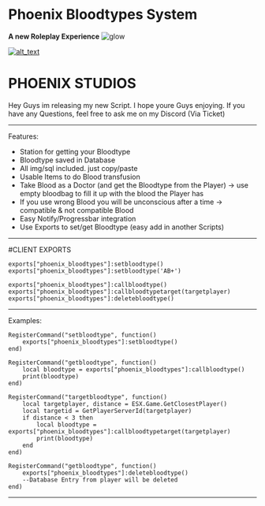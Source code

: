 # Phoenix Bloodtypes System

**A new Roleplay Experience**
![glow](https://github.com/Ph-o-e-n-ix/phoenix_policetraining/assets/119653707/a515ecb3-9596-4f81-a616-4cfc97c688db)

[<img alt="alt_text"  src="https://i.imgur.com/yRsZ96F.png" />](https://discord.gg/CUXK7CWx3P)

<h1> PHOENIX STUDIOS </h1>

Hey Guys im releasing my new Script. I hope youre Guys enjoying. 
If you have any Questions, feel free to ask me on my Discord (Via Ticket)
 
-------------------------------------------------------------------

Features:
* Station for getting your Bloodtype
* Bloodtype saved in Database
* All img/sql included. just copy/paste
* Usable Items to do Blood transfusion
* Take Blood as a Doctor (and get the Bloodtype from the Player)
-> use empty bloodbag to fill it up with the blood the Player has
* If you use wrong Blood you will be unconscious after a time
-> compatible & not compatible Blood
* Easy Notify/Progressbar integration
* Use Exports to set/get Bloodtype (easy add in another Scripts)

-------------------------------------------------------------------
#CLIENT EXPORTS 
```
exports["phoenix_bloodtypes"]:setbloodtype()
exports["phoenix_bloodtypes"]:setbloodtype('AB+')

exports["phoenix_bloodtypes"]:callbloodtype()
exports["phoenix_bloodtypes"]:callbloodtypetarget(targetplayer)
exports["phoenix_bloodtypes"]:deletebloodtype()
```

-------------------------------------------------------------------

Examples:
```
RegisterCommand("setbloodtype", function()
    exports["phoenix_bloodtypes"]:setbloodtype()
end)
```
```
RegisterCommand("getbloodtype", function()
    local bloodtype = exports["phoenix_bloodtypes"]:callbloodtype() 
    print(bloodtype)
end)
```
```
RegisterCommand("targetbloodtype", function()
    local targetplayer, distance = ESX.Game.GetClosestPlayer()
    local targetid = GetPlayerServerId(targetplayer)
    if distance < 3 then 
        local bloodtype = exports["phoenix_bloodtypes"]:callbloodtypetarget(targetplayer)
        print(bloodtype)
    end
end)
```
```
RegisterCommand("getbloodtype", function()
    exports["phoenix_bloodtypes"]:deletebloodtype()
    --Database Entry from player will be deleted
end)
```
-------------------------------------------------------------------
